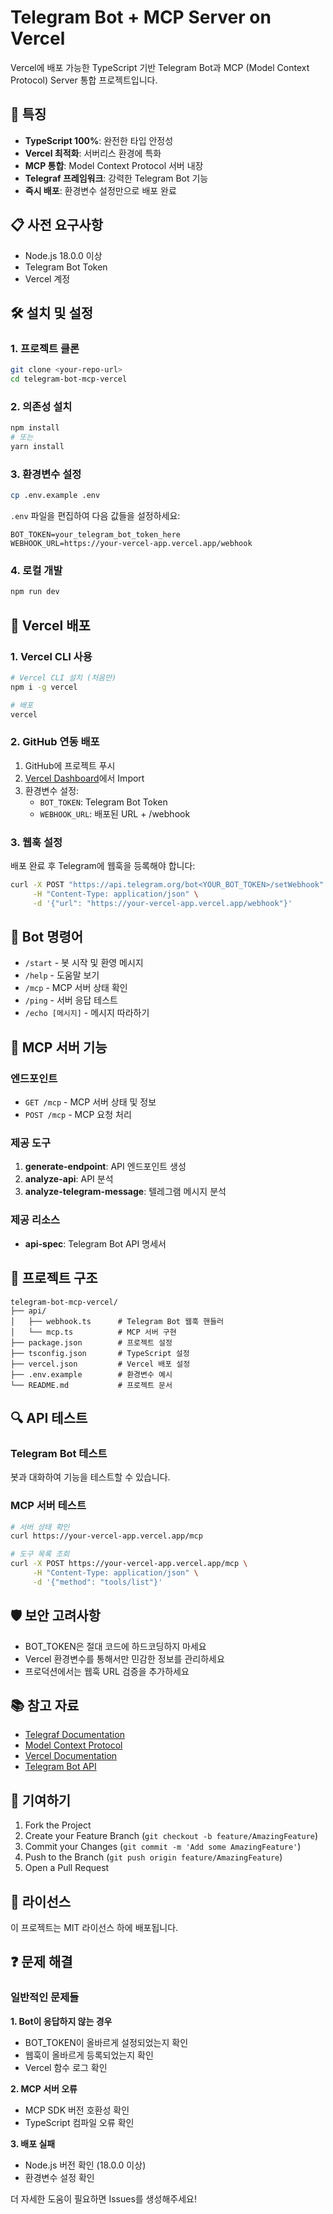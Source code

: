# Telegram Bot + MCP Server on Vercel

Vercel에 배포 가능한 TypeScript 기반 Telegram Bot과 MCP (Model Context Protocol) Server 통합 프로젝트입니다.

## 🚀 특징

- **TypeScript 100%**: 완전한 타입 안정성
- **Vercel 최적화**: 서버리스 환경에 특화
- **MCP 통합**: Model Context Protocol 서버 내장
- **Telegraf 프레임워크**: 강력한 Telegram Bot 기능
- **즉시 배포**: 환경변수 설정만으로 배포 완료

## 📋 사전 요구사항

- Node.js 18.0.0 이상
- Telegram Bot Token
- Vercel 계정

## 🛠️ 설치 및 설정

### 1. 프로젝트 클론

```bash
git clone <your-repo-url>
cd telegram-bot-mcp-vercel
```

### 2. 의존성 설치

```bash
npm install
# 또는
yarn install
```

### 3. 환경변수 설정

```bash
cp .env.example .env
```

`.env` 파일을 편집하여 다음 값들을 설정하세요:

```env
BOT_TOKEN=your_telegram_bot_token_here
WEBHOOK_URL=https://your-vercel-app.vercel.app/webhook
```

### 4. 로컬 개발

```bash
npm run dev
```

## 🚀 Vercel 배포

### 1. Vercel CLI 사용

```bash
# Vercel CLI 설치 (처음만)
npm i -g vercel

# 배포
vercel
```

### 2. GitHub 연동 배포

1. GitHub에 프로젝트 푸시
2. [Vercel Dashboard](https://vercel.com/dashboard)에서 Import
3. 환경변수 설정:
   - `BOT_TOKEN`: Telegram Bot Token
   - `WEBHOOK_URL`: 배포된 URL + /webhook

### 3. 웹훅 설정

배포 완료 후 Telegram에 웹훅을 등록해야 합니다:

```bash
curl -X POST "https://api.telegram.org/bot<YOUR_BOT_TOKEN>/setWebhook" \
     -H "Content-Type: application/json" \
     -d '{"url": "https://your-vercel-app.vercel.app/webhook"}'
```

## 🤖 Bot 명령어

- `/start` - 봇 시작 및 환영 메시지
- `/help` - 도움말 보기
- `/mcp` - MCP 서버 상태 확인
- `/ping` - 서버 응답 테스트
- `/echo [메시지]` - 메시지 따라하기

## 🔧 MCP 서버 기능

### 엔드포인트

- `GET /mcp` - MCP 서버 상태 및 정보
- `POST /mcp` - MCP 요청 처리

### 제공 도구

1. **generate-endpoint**: API 엔드포인트 생성
2. **analyze-api**: API 분석
3. **analyze-telegram-message**: 텔레그램 메시지 분석

### 제공 리소스

- **api-spec**: Telegram Bot API 명세서

## 📁 프로젝트 구조

```
telegram-bot-mcp-vercel/
├── api/
│   ├── webhook.ts      # Telegram Bot 웹훅 핸들러
│   └── mcp.ts          # MCP 서버 구현
├── package.json        # 프로젝트 설정
├── tsconfig.json       # TypeScript 설정
├── vercel.json         # Vercel 배포 설정
├── .env.example        # 환경변수 예시
└── README.md           # 프로젝트 문서
```

## 🔍 API 테스트

### Telegram Bot 테스트

봇과 대화하여 기능을 테스트할 수 있습니다.

### MCP 서버 테스트

```bash
# 서버 상태 확인
curl https://your-vercel-app.vercel.app/mcp

# 도구 목록 조회
curl -X POST https://your-vercel-app.vercel.app/mcp \
     -H "Content-Type: application/json" \
     -d '{"method": "tools/list"}'
```

## 🛡️ 보안 고려사항

- BOT_TOKEN은 절대 코드에 하드코딩하지 마세요
- Vercel 환경변수를 통해서만 민감한 정보를 관리하세요
- 프로덕션에서는 웹훅 URL 검증을 추가하세요

## 📚 참고 자료

- [Telegraf Documentation](https://telegraf.js.org/)
- [Model Context Protocol](https://modelcontextprotocol.io/)
- [Vercel Documentation](https://vercel.com/docs)
- [Telegram Bot API](https://core.telegram.org/bots/api)

## 🤝 기여하기

1. Fork the Project
2. Create your Feature Branch (`git checkout -b feature/AmazingFeature`)
3. Commit your Changes (`git commit -m 'Add some AmazingFeature'`)
4. Push to the Branch (`git push origin feature/AmazingFeature`)
5. Open a Pull Request

## 📄 라이선스

이 프로젝트는 MIT 라이선스 하에 배포됩니다.

## ❓ 문제 해결

### 일반적인 문제들

**1. Bot이 응답하지 않는 경우**
- BOT_TOKEN이 올바르게 설정되었는지 확인
- 웹훅이 올바르게 등록되었는지 확인
- Vercel 함수 로그 확인

**2. MCP 서버 오류**
- MCP SDK 버전 호환성 확인
- TypeScript 컴파일 오류 확인

**3. 배포 실패**
- Node.js 버전 확인 (18.0.0 이상)
- 환경변수 설정 확인

더 자세한 도움이 필요하면 Issues를 생성해주세요!